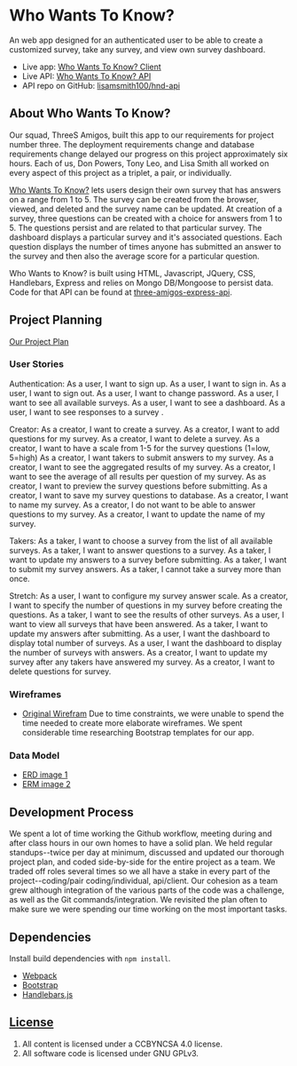 # Who Wants To Know?

An web app designed for an authenticated user to be able to create a customized
survey, take any survey, and view own survey dashboard.

- Live app: [Who Wants To Know? Client](https://threes-amigos.github.io/three-amigos-client/)
- Live API: [Who Wants To Know? API](https://three-amigos.herokuapp.com)
- API repo on GitHub: [lisamsmith100/hnd-api](https://github.com/threes-amigos/three-amigos-express-api)


## About Who Wants To Know?

Our squad, ThreeS Amigos, built this app to our requirements for project number three.  The deployment requirements change and database requirements change delayed our progress on this project approximately six hours.  Each of us, Don Powers, Tony Leo, and Lisa Smith all worked on every aspect of this project as a triplet, a pair, or individually.

[Who Wants To Know?](https://github.com/threes-amigos/three-amigos-client) lets users design their own survey that has answers on a range from 1 to 5.  The survey can be created from the browser, viewed, and deleted and the survey name can be updated.  At creation of a survey, three questions can be created with a choice for answers from 1 to 5. The questions persist and are related to that particular survey.  The dashboard displays a particular survey and it's associated questions.  Each question displays the number of times anyone has submitted an answer to the survey and then also the average score for a particular question.

Who Wants to Know? is built using HTML, Javascript, JQuery, CSS, Handlebars, Express and relies on Mongo DB/Mongoose to persist data. Code for that API can be found at [three-amigos-express-api](https://github.com/threes-amigos/three-amigos-express-api).

## Project Planning

[Our Project Plan](three-amigos-client/Proj3Plan.xlsx)

### User Stories

Authentication:
As a user, I want to sign up.
As a user, I want to sign in.
As a user, I want to sign out.
As a user, I want to change password.
As a user, I want to see all available surveys.
As a user, I want to see a dashboard.
As a user, I want to see responses to a survey .

Creator:
As a creator, I want to create a survey.
As a creator, I want to add questions for my survey.
As a creator, I want to delete a survey.
As a creator, I want to have a scale from 1-5 for the survey questions (1=low, 5=high)
As a creator, I want takers to submit answers to my survey.
As a creator, I want to see the aggregated results of my survey.
As a creator, I want to see the average of all results per question of my survey.
As as creator, I want to preview the survey questions before submitting.
As a creator, I want to save my survey questions to database.
As a creator, I want to name my survey.
As a creator, I do not want to be able to answer questions to my survey.
As a creator, I want to update the name of my survey.

Takers:
As a taker, I want to choose a survey from the list of all available surveys.
As a taker, I want to answer questions to a survey.
As a taker, I want to update my answers to a survey before submitting.
As a taker, I want to submit my survey answers.
As a taker, I cannot take a survey more than once.

Stretch:
As a user, I want to configure my survey answer scale.
As a creator, I want to specify the number of questions in my survey before creating the questions.
As a taker, I want to see the results of other surveys.
As a user, I want to view all surveys that have been answered.
As a taker, I want to update my answers after submitting.
As a user, I want the dashboard to display total number of surveys.
As a user, I want the dashboard to display the number of  surveys with answers.
As a creator, I want to update my survey after any takers have answered my survey.
As a creator, I want to delete questions for survey.

### Wireframes
- [Original Wirefram](http://imgur.com/a/G4Gr3)
  Due to time constraints, we were unable to spend the time needed to create more elaborate wireframes.  We spent considerable time researching Bootstrap templates for our app.

### Data Model

- [ERD image 1](http://i.imgur.com/iSCmY74.jpg)
- [ERM image 2](http://i.imgur.com/VDSrGf9.jpg)

## Development Process

We spent a lot of time working the Github workflow, meeting during and after class hours in our own homes to have a solid plan.  We held regular standups--twice per day at minimum, discussed and updated our thorough project plan, and coded side-by-side for the entire project as a team.  We traded off roles several times so we all have a stake in every part of the project--coding/pair coding/individual, api/client.  Our cohesion as a team grew although integration of the various parts of the code was a challenge, as well as the Git commands/integration.  We revisited the plan often to make sure we were spending our time working on the most important tasks.


## Dependencies

Install build dependencies with `npm install`.

-   [Webpack](https://webpack.github.io/)
-   [Bootstrap](http://getbootstrap.com)
-   [Handlebars.js](http://handlebarsjs.com/)

## [License](LICENSE)

1.  All content is licensed under a CC­BY­NC­SA 4.0 license.
1.  All software code is licensed under GNU GPLv3.
